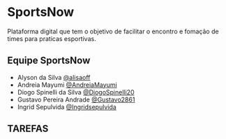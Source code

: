 # SportsNow
Plataforma digital que tem o objetivo de facilitar o encontro e fomação de times para praticas esportivas.
## Equipe SportsNow
- Alyson da Silva [@alisaoff](https://github.com/alisaoff)
- Andreia Mayumi [@AndreiaMayumi](https://github.com/AndreiaMayumi)
- Diogo Spinelli da Silva [@DiogoSpinelli20](https://github.com/DiogoSpinelli20) 
- Gustavo Pereira Andrade [@Gustavo2861](https://github.com/Gustavo2861)
- Ingrid Sepulvida [@Ingridsepulvida](https://github.com/Ingridsepulvida)


## TAREFAS
